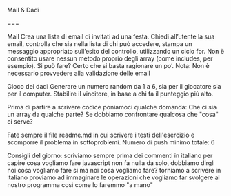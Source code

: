 Mail & Dadi

===

Mail
Crea una lista di email di invitati ad una festa.
Chiedi all’utente la sua email,
controlla che sia nella lista di chi può accedere,
stampa un messaggio appropriato sull’esito del controllo, utilizzando un ciclo for.
Non è consentito usare nessun metodo proprio degli array (come includes, per esempio).
Si può fare? Certo che si basta ragionare un po’.
Nota: 
Non è necessario provvedere alla validazione delle email

Gioco dei dadi
Generare un numero random da 1 a 6, sia per il giocatore sia per il computer.
Stabilire il vincitore, in base a chi fa il punteggio più alto.

Prima di partire a scrivere codice poniamoci qualche domanda:
Che ci sia un array da qualche parte?
Se dobbiamo confrontare qualcosa che "cosa" ci serve?

Fate sempre il file readme.md in cui scrivere i testi dell'esercizio e scomporre il problema in sottoproblemi. 
Numero di push minimo totale: 6

Consigli del giorno:
scriviamo sempre prima dei commenti in italiano per capire cosa vogliamo fare
javascript non fa nulla da solo, dobbiamo dirgli noi cosa vogliamo fare
si ma noi cosa vogliamo fare?
torniamo a scrivere in italiano
proviamo ad immaginare le operazioni che vogliamo far svolgere al nostro programma così come lo faremmo "a mano"